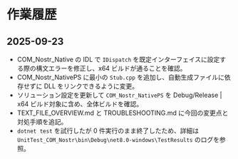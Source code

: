 # 作業履歴

## 2025-09-23
- COM_Nostr_Native の IDL で `IDispatch` を既定インターフェイスに設定する際の構文エラーを修正し、x64 ビルドが通ることを確認。
- COM_Nostr_NativePS に最小の `Stub.cpp` を追加し、自動生成ファイルに依存せずに DLL をリンクできるように変更。
- ソリューション設定を更新して `COM_Nostr_NativePS` を Debug/Release | x64 ビルド対象に含め、全体ビルドを確認。
- TEXT_FILE_OVERVIEW.md と TROUBLESHOOTING.md に今回の変更点と対処手順を追記。
- `dotnet test` を試行したが 0 件実行のまま終了したため、詳細は `UnitTest_COM_Nostr\bin\Debug\net8.0-windows\TestResults` のログを参照。
